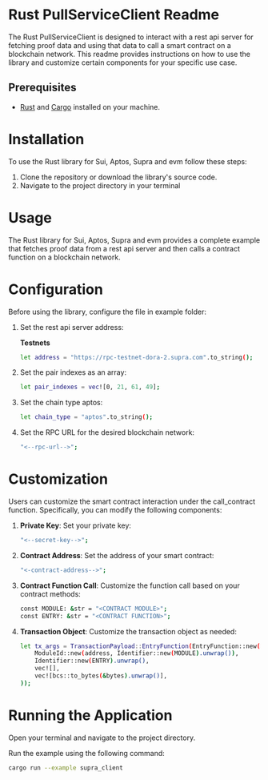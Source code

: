 # Rust PullServiceClient Readme

The Rust PullServiceClient is designed to interact with a rest api server for fetching proof data and using that data to
call a smart contract on a blockchain network. This readme provides instructions on how to use the library and customize
certain components for your specific use case.

## Prerequisites

- [Rust](https://www.rust-lang.org/) and [Cargo](https://doc.rust-lang.org/cargo/getting-started/installation.html)
  installed on your machine.

# Installation

To use the Rust library for Sui, Aptos, Supra and evm follow these steps:

1. Clone the repository or download the library's source code.
2. Navigate to the project directory in your terminal

# Usage

The Rust library for Sui, Aptos, Supra and evm provides a complete example that fetches proof data from a rest api server and then calls a
contract function on a blockchain network.

# Configuration

Before using the library, configure the file in example folder:

1. Set the rest api server address:
    
   **Testnets**
    ```bash
    let address = "https://rpc-testnet-dora-2.supra.com".to_string();
   ```
2. Set the pair indexes as an array:
    ```bash
    let pair_indexes = vec![0, 21, 61, 49];
    ```
3. Set the chain type aptos:
    ```bash
    let chain_type = "aptos".to_string();
   ```
4. Set the RPC URL for the desired blockchain network:
    ```bash
    "<--rpc-url-->";
   ```

# Customization

Users can customize the smart contract interaction under the call_contract function. Specifically, you can modify the
following components:

1. **Private Key**: Set your private key:
    ```bash
    "<--secret-key-->";
   ```

2. **Contract Address**: Set the address of your smart contract:
    ```bash
    "<-contract-address-->";
   ```

3. **Contract Function Call**: Customize the function call based on your contract methods:
    ```bash
    const MODULE: &str = "<CONTRACT MODULE>";
    const ENTRY: &str = "<CONTRACT FUNCTION>";
   ```

4. **Transaction Object**: Customize the transaction object as needed:
    ```bash
    let tx_args = TransactionPayload::EntryFunction(EntryFunction::new(
        ModuleId::new(address, Identifier::new(MODULE).unwrap()),
        Identifier::new(ENTRY).unwrap(),
        vec![],
        vec![bcs::to_bytes(&bytes).unwrap()],
    ));
    ```

# Running the Application

Open your terminal and navigate to the project directory.

Run the example using the following command:


```bash
cargo run --example supra_client
```